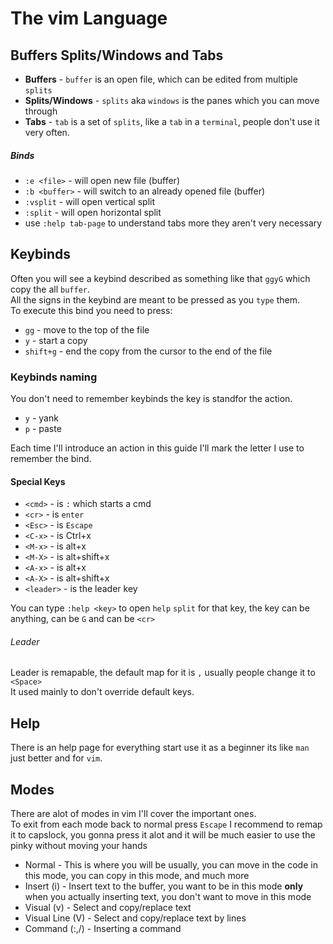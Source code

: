 # The vim Language

## Buffers Splits/Windows and Tabs
* **Buffers** - `buffer` is an open file, which can be edited from multiple `splits`
* **Splits/Windows** - `splits` aka `windows` is the panes which you can move through
* **Tabs** - `tab` is a set of `splits`, like a `tab` in a `terminal`, people don't use it very often.

##### Binds
* `:e <file>` - will open new file (buffer) 
* `:b <buffer>` - will switch to an already opened file (buffer)
* `:vsplit` - will open vertical split
* `:split` - will open horizontal split
* use `:help tab-page` to understand tabs more they aren't very necessary

## Keybinds
Often you will see a keybind described as something like that `ggyG` which copy the all `buffer`. \
All the signs in the keybind are meant to be pressed as you `type` them. \
To execute this bind you need to press:
* `gg` - move to the top of the file
* `y` - start a copy
* `shift+g` - end the copy from the cursor to the end of the file

### Keybinds naming
You don't need to remember keybinds the key is standfor the action.
* `y` - yank
* `p` - paste

Each time I'll introduce an action in this guide I'll mark the letter I use to remember the bind.

#### Special Keys
* `<cmd>` - is `:` which starts a cmd
* `<cr>` - is `enter`
* `<Esc>` - is `Escape`
* `<C-x>` - is Ctrl+x
* `<M-x>` - is alt+x
* `<M-X>` - is alt+shift+x
* `<A-x>` - is alt+x
* `<A-X>` - is alt+shift+x
* `<leader>` - is the leader key

You can type `:help <key>` to open `help` `split` for that key, the key can be anything, can be `G` and can be `<cr>`

###### Leader
Leader is remapable, the default map for it is `,` usually people change it to `<Space>` \
It used mainly to don't override default keys.

## Help
There is an help page for everything start use it as a beginner its like `man` just better and for `vim`.

## Modes
There are alot of modes in vim I'll cover the important ones. \
To exit from each mode back to normal press `Escape` I recommend to remap it to capslock, you gonna press it alot and it will be much easier to use the pinky without moving your hands

* Normal - This is where you will be usually, you can move in the code in this mode, you can copy in this mode, and much more
* Insert (i) - Insert text to the buffer, you want to be in this mode **only** when you actually inserting text, you don't want to move in this mode
* Visual (v) - Select and copy/replace text
* Visual Line (V) - Select and copy/replace text by lines
* Command (:,/) - Inserting a command
